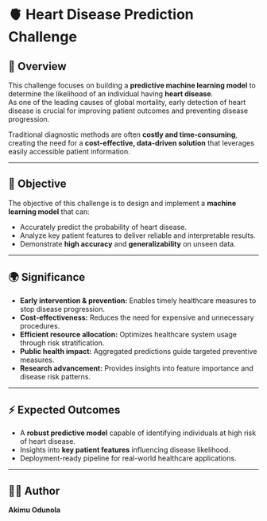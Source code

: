 # 🫀 Heart Disease Prediction Challenge

## 📌 Overview
This challenge focuses on building a **predictive machine learning model** to determine the likelihood of an individual having **heart disease**.  
As one of the leading causes of global mortality, early detection of heart disease is crucial for improving patient outcomes and preventing disease progression.

Traditional diagnostic methods are often **costly and time-consuming**, creating the need for a **cost-effective, data-driven solution** that leverages easily accessible patient information.  

---

## 🎯 Objective
The objective of this challenge is to design and implement a **machine learning model** that can:  
- Accurately predict the probability of heart disease.  
- Analyze key patient features to deliver reliable and interpretable results.  
- Demonstrate **high accuracy** and **generalizability** on unseen data.  

---

## 🌍 Significance
- **Early intervention & prevention:** Enables timely healthcare measures to stop disease progression.  
- **Cost-effectiveness:** Reduces the need for expensive and unnecessary procedures.  
- **Efficient resource allocation:** Optimizes healthcare system usage through risk stratification.  
- **Public health impact:** Aggregated predictions guide targeted preventive measures.  
- **Research advancement:** Provides insights into feature importance and disease risk patterns.  

---

## ⚡ Expected Outcomes
- A **robust predictive model** capable of identifying individuals at high risk of heart disease.  
- Insights into **key patient features** influencing disease likelihood.  
- Deployment-ready pipeline for real-world healthcare applications.  

---

## 👨‍💻 Author
**Akimu Odunola**  
